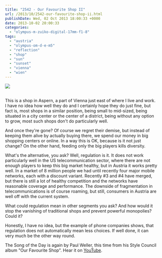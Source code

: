 ```yaml
---
title: "2542 - Our Favourite Shop II"
url: /2013/10/2542-our-favourite-shop-ii.html
publishDate: Wed, 02 Oct 2013 18:00:33 +0000
date: 2013-10-02 20:00:33
categories: 
  - "olympus-m-zuiko-digital-17mm-f1-8"
tags: 
  - "austria"
  - "olympus-om-d-e-m5"
  - "reflection"
  - "shop"
  - "sun"
  - "sunset"
  - "vienna"
  - "wien"
---
```

<div class="container">
<div class="center"><a target="_blank" href="https://d25zfm9zpd7gm5.cloudfront.net/1200x1200/2013/20130922_182612_lr.jpg"><img src="https://d25zfm9zpd7gm5.cloudfront.net/0600x0600/2013/20130922_182612_lr.jpg" /></a></div>
</div>
<br />

This is a shop in Aspern, a part of Vienna just east of where I live and work. I have no idea how well they do and I certainly hope they do just fine, but fact is, most shops in a similar position, being small to mid-sized, being situated in a city center or the center of a district, being without any option to grow, most such shops don't do particularly well.

And once they're gone? Of course we regret their demise, but instead of keeping them alive by actually buying there, we spend our money in big shopping centers or online. In a way this is OK, because is it not just change? On the other hand, feeding only the big players kills diversity. 

What's the alternative, you ask? Well, regulation is it. It does not work particularly well in the US telecommunication sector, where there are not enough players to keep this big market healthy, but in Austria it works pretty well. In a market of 8&nbsp;million people we had until recently four major mobile networks, each with a discount variant. Recently #3 and #4 have merged, but there is still a lot of healthy competition and the networks have reasonable coverage and performance. The downside of fragmentation in telecommunications is of course roaming, but still, consumers in Austria are well off with the current system.

 What could regulation mean in other segments you ask? And how would it stop the vanishing of traditional shops and prevent powerful monopolies? Could it?

Honestly, I have no idea, but the example of phone companies shows, that regulation does not automatically mean less choices. If well done, it can very much be the other way round.

The Song of the Day is again by Paul Weller, this time from his Style Council album "Our Favourite Shop". Hear it on <a href="http://www.youtube.com/watch?v=veNf7LDHXD4" target="_blank">YouTube</a>.
